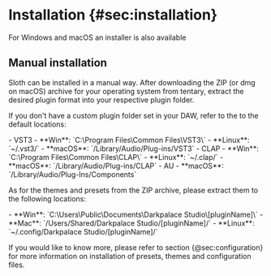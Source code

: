 
# Installation {#sec:installation}

<div class="quote bg-yellow">For Windows and macOS an installer is also available</div>
<span class="spacer"/>

## Manual installation
<span class="txt-green">Sloth</span> can be installed in a manual way.
After downloading the ZIP (or dmg on macOS) archive for your operating system from tentary, extract the desired plugin format into your respective plugin folder.

If you don't have a custom plugin folder set in your DAW, refer to the to the default locations:

<div class="block bg-dark-1">
- VST3
    - **Win**: `C:\Program Files\Common Files\VST3\`
    - **Linux**: `~/.vst3/`
    - **macOS**: `/Library/Audio/Plug-ins/VST3`
- CLAP
    - **Win**: `C:\Program Files\Common Files\CLAP\`
    - **Linux**: `~/.clap/`
    - **macOS**: `/Library/Audio/Plug-ins/CLAP`
- AU
    - **macOS**: `/Library/Audio/Plug-Ins/Components`
</div>
<span class="spacer"/>
    
As for the themes and presets from the ZIP archive, please extract them to the following locations:

<div class="block bg-dark-1">
- **Win**: `C:\Users\Public\Documents\Darkpalace Studio\[pluginName]\`
- **Mac**: `/Users/Shared/Darkpalace Studio/[pluginName]/`
- **Linux**: `~/.config/Darkpalace Studio/[pluginName]/`
</div>
<span class="spacer"/>

If you would like to know more, please refer to section {@sec:configuration} for more information 
on installation of presets, themes and configuration files.

<div class="pb"></div>
